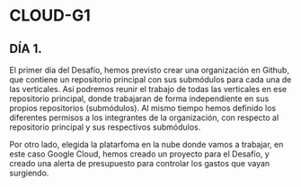 # CLOUD-G1

## DÍA 1.

El primer día del Desafío, hemos previsto crear una organización en Github, que contiene un repositorio principal con sus  submódulos para cada una de las verticales. Así podremos reunir el trabajo de todas las verticales en ese repositorio principal, donde trabajaran de forma independiente en sus propios repositorios (submódulos). Al mismo tiempo hemos definido los diferentes permisos a los integrantes de la organización, con respecto al repositorio principal y sus respectivos submódulos.

Por otro lado, elegida la platarfoma en la nube donde vamos a trabajar, en este caso Google Cloud, hemos creado un proyecto para el Desafío, y creado una alerta de presupuesto para controlar los gastos que vayan surgiendo.